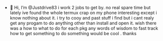 - 👋 Hi, I’m @Justdrive83
  i work 2 jobs to get by. no real spare time but lately ive found the whole termux crap on my phone interesting except i know nothing about it. i try to cooy and past stuff i find but i cant realy get any progam to do anything other than install and open it. wish there was a how to what to do for each pkg
  any words of wisdom to fast track how to get something to do something would be cool . thanks

<!---
Justdrive83/Justdrive83 is a ✨ special ✨ repository because its `README.md` (this file) appears on your GitHub profile.
You can click the Preview link to take a look at your changes.
--->
